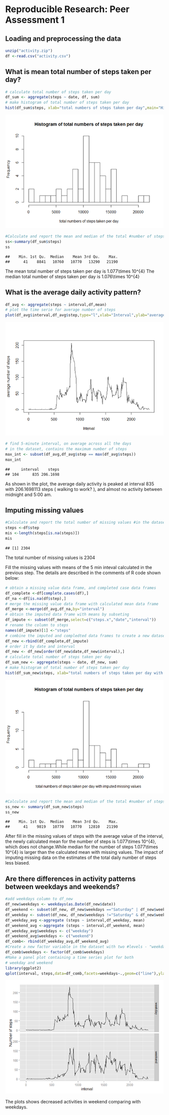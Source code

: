 # Reproducible Research: Peer Assessment 1


## Loading and preprocessing the data

```r
unzip("activity.zip")
df <-read.csv("activity.csv")
```



## What is mean total number of steps taken per day?

```r
# calculate total number of steps taken per day
df_sum <- aggregate(steps ~ date, df, sum)
# make histogram of total number of steps taken per day
hist(df_sum$steps, xlab="total numbers of steps taken per day",main="Histogram of total numbers of steps taken per day",breaks=22)
```

![](PA1_template_files/figure-html/unnamed-chunk-2-1.png) 

```r
#Calculate and report the mean and median of the total #number of steps taken per day
ss<-summary(df_sum$steps)
ss
```

```
##    Min. 1st Qu.  Median    Mean 3rd Qu.    Max. 
##      41    8841   10760   10770   13290   21190
```

The mean total number of steps taken per day is
1.077\times 10^{4}
The median total number of steps taken per day is
1.076\times 10^{4}

## What is the average daily activity pattern?

```r
df_avg <- aggregate(steps ~ interval,df,mean)
# plot the time serie for average number of steps
plot(df_avg$interval,df_avg$step,type="l",xlab="Interval",ylab="average number of steps")
```

![](PA1_template_files/figure-html/unnamed-chunk-3-1.png) 

```r
# find 5-minute interval, on average across all the days 
# in the dataset, contains the maximum number of steps
max_int <- subset(df_avg,df_avg$step == max(df_avg$steps))
max_int
```

```
##     interval    steps
## 104      835 206.1698
```

As shown in the plot, the average daily activity is peaked at interval 835 with 206.1698113 steps ( walking to work? ), and almost no activity between midnight and 5:00 am.

## Imputing missing values


```r
#Calculate and report the total number of missing values #in the dataset (i.e. the total number of rows with NAs)
steps <-df$step
mis <-length(steps[is.na(steps)])
mis
```

```
## [1] 2304
```
The total number of missing values is 2304

Fill the missing values with means of the 5 min inteval calculated in the previous step. The details are described in the comments of R code shown below:

```r
# obtain a missing value data frame, and completed case data frames
df_complete <-df[complete.cases(df),]
df_na <-df[is.na(df$step),]
# merge the missing value data frame with calculated mean data frame
df_merge <-merge(df_avg,df_na,by="interval")
# obtain the imputed data frame with means by subseting 
df_impute <- subset(df_merge,select=c("steps.x","date","interval"))
# rename the column to steps
names(df_impute)[1] <-"steps"
# combine the imputed and compledted data frames to create a new dataset that is equal to the original dataset. 
df_new <-rbind(df_complete,df_impute) 
# order it by date and interval
df_new <- df_new[order(df_new$date,df_new$interval),] 
# calculate total number of steps taken per day
df_sum_new <- aggregate(steps ~ date, df_new, sum)
# make histogram of total number of steps taken per day
hist(df_sum_new$steps, xlab="total numbers of steps taken per day with imputed missing values ",main="Histogram of total numbers of steps taken per day",breaks=22)
```

![](PA1_template_files/figure-html/unnamed-chunk-5-1.png) 

```r
#Calculate and report the mean and median of the total #number of steps taken per day
ss_new <- summary(df_sum_new$steps)
ss_new
```

```
##    Min. 1st Qu.  Median    Mean 3rd Qu.    Max. 
##      41    9819   10770   10770   12810   21190
```

After fill in the missing values of steps with the average value of the interval, the newly calculated mean for the number of steps is 1.077\times 10^{4}, which does not change.While median for the number of steps 1.077\times 10^{4} is larger than the calculated mean with missing values. The impact of imputing missing data on the estimates of the total daily number of steps less biased.

## Are there differences in activity patterns between weekdays and weekends?

```r
#add weekdays column to df_new
df_new$weekdays <- weekdays(as.Date(df_new$date))
df_weekend <- subset(df_new, df_new$weekdays =="Saturday" | df_new$weekdays =="Sunday")
df_weekday <- subset(df_new, df_new$weekdays !="Saturday" & df_new$weekdays !="Sunday")
df_weekday_avg <-aggregate (steps ~ interval,df_weekday, mean)
df_weekend_avg <-aggregate (steps ~ interval,df_weekend, mean)
df_weekday_avg$weekdays <- c("weekday")
df_weekend_avg$weekdays <- c("weekend")
df_comb<- rbind(df_weekday_avg,df_weekend_avg)
#Create a new factor variable in the dataset with two #levels - "weekday" and "weekend"
df_comb$weekdays <- factor(df_comb$weekdays)
#Make a panel plot containing a time series plot for both 
# weekday and weekend
library(ggplot2)
qplot(interval, steps,data=df_comb,facets=weekdays~.,geom=c("line"),ylab="Number of steps")
```

![](PA1_template_files/figure-html/unnamed-chunk-6-1.png) 

The plots shows decreased activities in weekend comparing with weekdays.

